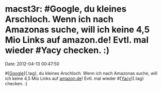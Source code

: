 macst3r: \#Google, du kleines Arschloch. Wenn ich nach Amazonas suche, will ich keine 4,5 Mio Links auf amazon.de! Evtl. mal wieder \#Yacy checken. :)
======================================================================================================================================================

Date: 2012-04-13 00:47:50

\#[[Google](http://identi.ca/tag/google)]{.tag}, du kleines Arschloch.
Wenn ich nach Amazonas suche, will ich keine 4,5 Mio Links auf
[amazon.de](http://amazon.de/ "http://Amazon.de/")! Evtl. mal wieder
\#[[Yacy](http://identi.ca/tag/yacy)]{.tag} checken. :)
